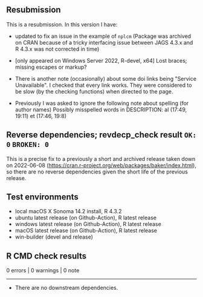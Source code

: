 ## Resubmission
This is a resubmission. In this version I have:

* updated to fix an issue in the example of `nplcm` (Package was archived on CRAN because of a tricky interfacing issue between JAGS 4.3.x and R 4.3.x was not corrected in time)

* [only appeared on Windows Server 2022, R-devel, x64] Lost braces; missing escapes or markup?
  
* There is another note (occasionally) about some doi links being "Service Unavailable". 
  I checked that every link works. They were considered to be slow (by the checking functions) 
  when directed to the page.

* Previously I was asked to ignore the following note about spelling (for author names)
  Possibly misspelled words in DESCRIPTION:
       al (17:49, 19:11)
       et (17:46, 19:8)

## Reverse dependencies; revdecp_check result `OK: 0` `BROKEN: 0`

This is a precise fix to a previously a short and archived release taken down on 2022-06-08 (https://cran.r-project.org/web/packages/baker/index.html), so there are no reverse dependencies
given the short life of the previous release.


## Test environments
* local macOS X Sonoma 14.2 install, R 4.3.2
* ubuntu latest release (on Github-Action), R latest release
* windows latest release (on Github-Action), R latest release
* macOS latest release (on Github-Action), R latest release
* win-builder (devel and release)

## R CMD check results

0 errors | 0 warnings | 0 note


---

* There are no downstream dependencies.
